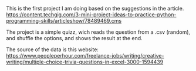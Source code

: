 This is the first project I am doing based on the suggestions in the article.
https://content.techgig.com/3-mini-project-ideas-to-practice-python-programming-skills/articleshow/78489469.cms

The project is a simple quizz, wich reads the question from a .csv (random), and shuffle the options, and shows the result at the end.

The source of the data is this website: https://www.peopleperhour.com/freelance-jobs/writing/creative-writing/multiple-choice-trivia-questions-in-excel-3000-1594439